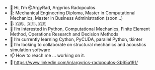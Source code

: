 - 👋 Hi, I’m @ArgyRad, Argyrios Radopoulos
- 🏫: Mechanical Engineering Diploma, Master in Computational Mechanics, Master in Business Administration (soon...)
- 💬: 🇬🇧:, 🇩🇪:, 🇬🇷
- 👀 I’m interested in Python, Computational Mechanics, Finite Element Method, Operations Research and Decision Methods
- 🌱 I’m currently learning Cython, PyCUDA, parallel Python, tkinter
- 💞️ I’m looking to collaborate on structural mechanics and acoustics simulation software
- 📫 How to reach me ... working on it.
- 🔗 https://www.linkedin.com/in/argyrios-radopoulos-3b65a191/

<!---
ArgyRad/ArgyRad is a ✨ special ✨ repository because its `README.md` (this file) appears on your GitHub profile.
You can click the Preview link to take a look at your changes.
--->
